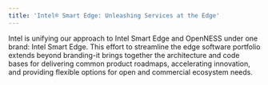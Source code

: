 ```yaml
---
title: 'Intel® Smart Edge: Unleashing Services at the Edge'
---
```


Intel is unifying our approach to Intel Smart Edge and OpenNESS under one brand: Intel Smart Edge. This effort to streamline the edge software portfolio extends beyond branding-it brings together the architecture and code bases for delivering common product roadmaps, accelerating innovation, and providing flexible options for open and commercial ecosystem needs.
